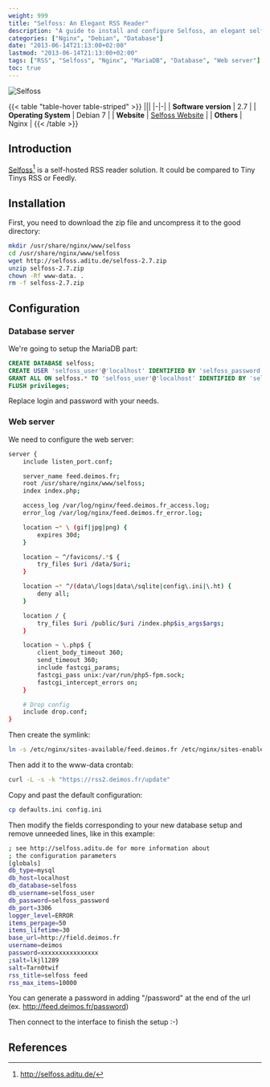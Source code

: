```yaml
---
weight: 999
title: "Selfoss: An Elegant RSS Reader"
description: "A guide to install and configure Selfoss, an elegant self-hosted RSS reader solution, on Debian with Nginx and MariaDB."
categories: ["Nginx", "Debian", "Database"]
date: "2013-06-14T21:13:00+02:00"
lastmod: "2013-06-14T21:13:00+02:00"
tags: ["RSS", "Selfoss", "Nginx", "MariaDB", "Database", "Web server"]
toc: true
---
```


![Selfoss](/images/selfoss_logo.avif)

{{< table "table-hover table-striped" >}}
|||
|-|-|
| **Software version** | 2.7 |
| **Operating System** | Debian 7 |
| **Website** | [Selfoss Website](https://selfoss.aditu.de/) |
| **Others** | Nginx |
{{< /table >}}

## Introduction

[Selfoss](https://selfoss.aditu.de/)[^1] is a self-hosted RSS reader solution. It could be compared to Tiny Tinys RSS or Feedly.

## Installation

First, you need to download the zip file and uncompress it to the good directory:

```bash
mkdir /usr/share/nginx/www/selfoss
cd /usr/share/nginx/www/selfoss
wget http://selfoss.aditu.de/selfoss-2.7.zip
unzip selfoss-2.7.zip
chown -Rf www-data. .
rm -f selfoss-2.7.zip
```

## Configuration

### Database server

We're going to setup the MariaDB part:

```sql
CREATE DATABASE selfoss;
CREATE USER 'selfoss_user'@'localhost' IDENTIFIED BY 'selfoss_password';
GRANT ALL ON selfoss.* TO 'selfoss_user'@'localhost' IDENTIFIED BY 'selfoss_password';
FLUSH privileges;
```

Replace login and password with your needs.

### Web server

We need to configure the web server:

```bash {linenos=table}
server {
    include listen_port.conf;

    server_name feed.deimos.fr;
    root /usr/share/nginx/www/selfoss;
    index index.php;

    access_log /var/log/nginx/feed.deimos.fr_access.log;
    error_log /var/log/nginx/feed.deimos.fr_error.log;

    location ~* \ (gif|jpg|png) {
        expires 30d;
    }

    location ~ ^/favicons/.*$ {
        try_files $uri /data/$uri;
    }

    location ~* ^/(data\/logs|data\/sqlite|config\.ini|\.ht) {
        deny all;
    }

    location / {
        try_files $uri /public/$uri /index.php$is_args$args;
    }

    location ~ \.php$ {
        client_body_timeout 360;
        send_timeout 360;
        include fastcgi_params;
        fastcgi_pass unix:/var/run/php5-fpm.sock;
        fastcgi_intercept_errors on;
    }

    # Drop config
    include drop.conf;
}
```

Then create the symlink:

```bash
ln -s /etc/nginx/sites-available/feed.deimos.fr /etc/nginx/sites-enabled/
```

Then add it to the www-data crontab:

```bash
curl -L -s -k "https://rss2.deimos.fr/update"
```

Copy and past the default configuration:

```bash
cp defaults.ini config.ini
```

Then modify the fields corresponding to your new database setup and remove unneeded lines, like in this example:

```bash
; see http://selfoss.aditu.de for more information about
; the configuration parameters
[globals]
db_type=mysql
db_host=localhost
db_database=selfoss
db_username=selfoss_user
db_password=selfoss_password
db_port=3306
logger_level=ERROR
items_perpage=50
items_lifetime=30
base_url=http://field.deimos.fr
username=deimos
password=xxxxxxxxxxxxxxxx
;salt=lkjl1289
salt=Tarn0twif
rss_title=selfoss feed
rss_max_items=10000
```

You can generate a password in adding "/password" at the end of the url (ex. http://feed.deimos.fr/password)

Then connect to the interface to finish the setup :-)

## References

[^1]: http://selfoss.aditu.de/
